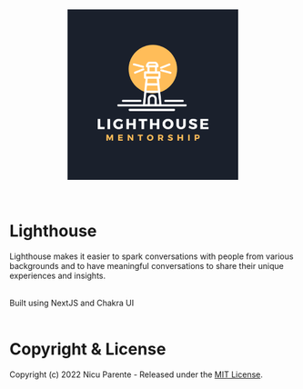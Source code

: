 &nbsp;
<p align="center">
    <img src="./public/LightHouse-Mentorship-Logo.png" alt="Ghost" width="300px">
</p>
&nbsp;

# Lighthouse 
Lighthouse makes it easier to spark conversations with people from various backgrounds and to have meaningful conversations to share their unique experiences and insights. 

<br/>
Built using NextJS and Chakra UI
<br/>


<br/> 

# Copyright & License
Copyright (c) 2022 Nicu Parente - Released under the [MIT License](./LICENSE).

